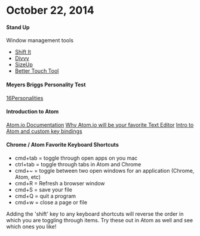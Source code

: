 # October 22, 2014

#### Stand Up

Window management tools

* [Shift It](http://shift-it.en.softonic.com/mac)
* [Divvy](http://divvy.en.softonic.com/mac)
* [SizeUp](http://www.macupdate.com/app/mac/30721/sizeup)
* [Better Touch Tool](http://www.boastr.net/)

#### Meyers Briggs Personality Test

[16Personalities](http://www.16personalities.com/)

#### Introduction to Atom

[Atom.io Documentation](https://atom.io/docs/latest/)
[Why Atom.io will be your favorite Text Editor](https://www.youtube.com/watch?v=bo5MM2N_3tw)
[Intro to Atom and custom key bindings](http://vimeo.com/87902013)

#### Chrome / Atom Favorite Keyboard Shortcuts

* cmd+tab = toggle through open apps on you mac
* ctrl+tab = toggle through tabs in Atom and Chrome
* cmd+~ = toggle between two open windows for an application (Chrome, Atom, etc)
* cmd+R = Refresh a browser window
* cmd+S = save your file
* cmd+Q = quit a program
* cmd+w = close a page or file

Adding the 'shift' key to any keyboard shortcuts will reverse the order in which
you are toggling through items. Try these out in Atom as well and see which ones
you like!
